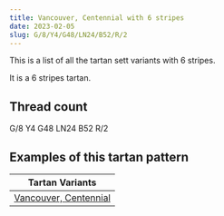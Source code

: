 ```yaml
---
title: Vancouver, Centennial with 6 stripes
date: 2023-02-05
slug: G/8/Y4/G48/LN24/B52/R/2
---
```

This is a list of all the tartan sett variants with 6 stripes.

It is a 6 stripes tartan.


## Thread count
G/8 Y4 G48 LN24 B52 R/2

## Examples of this tartan pattern

| Tartan Variants |
|---------------|
| [Vancouver, Centennial](/variants/g/8/y4/g48/ln24/b52/r/2-b304080-g008000-lne0e0e0-rc00000-yf0c000)||
